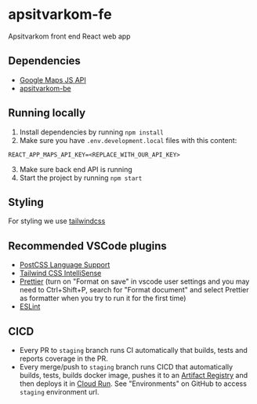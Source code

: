 # apsitvarkom-fe

Apsitvarkom front end React web app

## Dependencies

- [Google Maps JS API](https://developers.google.com/maps/documentation/javascript)
- [apsitvarkom-be](https://github.com/vu-vibedosa/apsitvarkom-be)

## Running locally

1. Install dependencies by running `npm install`
2. Make sure you have `.env.development.local` files with this content:

```
REACT_APP_MAPS_API_KEY=<REPLACE_WITH_OUR_API_KEY>
```

3. Make sure back end API is running
4. Start the project by running `npm start`

## Styling

For styling we use [tailwindcss](https://tailwindcss.com/)

## Recommended VSCode plugins

- [PostCSS Language Support](https://marketplace.visualstudio.com/items?itemName=csstools.postcss)
- [Tailwind CSS IntelliSense](https://marketplace.visualstudio.com/items?itemName=bradlc.vscode-tailwindcss)
- [Prettier](https://marketplace.visualstudio.com/items?itemName=esbenp.prettier-vscode) (turn on "Format on save" in vscode user settings and you may need to Ctrl+Shift+P, search for "Format document" and select Prettier as formatter when you try to run it for the first time)
- [ESLint](https://marketplace.visualstudio.com/items?itemName=dbaeumer.vscode-eslint)

## CICD

- Every PR to `staging` branch runs CI automatically that builds, tests and reports coverage in the PR.
- Every merge/push to `staging` branch runs CICD that automatically builds, tests, builds docker image, pushes it to an [Artifact Registry](https://cloud.google.com/artifact-registry) and then deploys it in [Cloud Run](https://cloud.google.com/run). See "Environments" on GitHub to access `staging` environment url.
